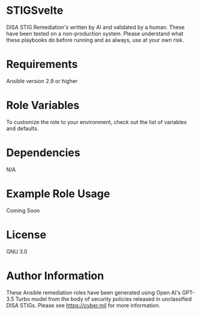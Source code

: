 # STIGSvelte
DISA STIG Remediation's written by AI and validated by a human. These have been tested on a non-production system. Please understand what these playbooks do before running and as always, use at your own risk.

# Requirements
Ansible version 2.9 or higher

# Role Variables
To customize the role to your environment, check out the list of variables and defaults.

# Dependencies
N/A

# Example Role Usage
Coming Soon

# License
GNU 3.0

# Author Information
These Ansible remediation roles have been generated using Open AI's GPT-3.5 Turbo model from the body of security policies released in unclassified DISA STIGs. Please see https://cyber.mil for more information.
